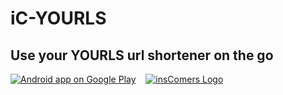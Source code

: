 # iC-YOURLS
## Use your YOURLS url shortener on the go

[<img alt="Android app on Google Play" src="https://developer.android.com/images/brand/en_app_rgb_wo_60.png" />](https://play.google.com/store/apps/details?id=net.inscomers.yourls)&nbsp;&nbsp;&nbsp;&nbsp;[<img alt="insComers Logo" src="https://www.inscomers.net/img/logo.png" />](https://yourls.inscomers.net)
